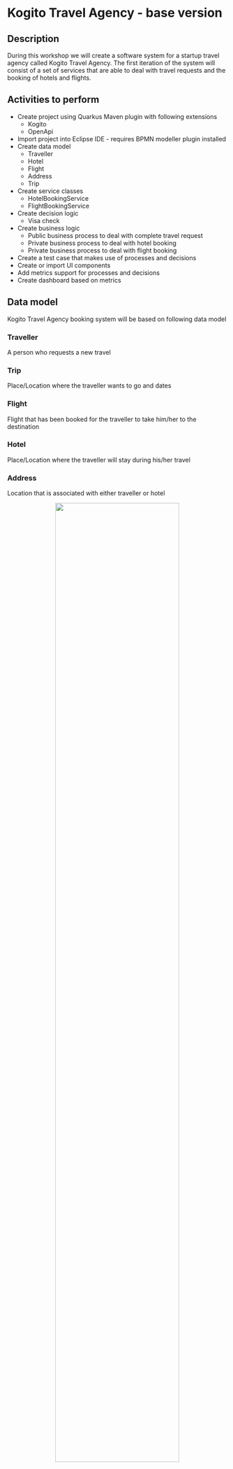 # Kogito Travel Agency - base version

## Description

During this workshop we will create a software system for a startup travel agency called Kogito Travel Agency. The first iteration of the system will consist of a set of services that are able to deal with travel requests and the booking of hotels and flights.

## Activities to perform

* Create project using Quarkus Maven plugin with following extensions
  * Kogito
  * OpenApi
* Import project into Eclipse IDE - requires BPMN modeller plugin installed
* Create data model
  * Traveller
  * Hotel
  * Flight
  * Address
  * Trip
* Create service classes  
  * HotelBookingService
  * FlightBookingService
* Create decision logic
  * Visa check
* Create business logic
  * Public business process to deal with complete travel request
  * Private business process to deal with hotel booking
  * Private business process to deal with flight booking
* Create a test case that makes use of processes and decisions
* Create or import UI components
* Add metrics support for processes and decisions
* Create dashboard based on metrics

## Data model

Kogito Travel Agency booking system will be based on following data model

### Traveller

A person who requests a new travel

### Trip

Place/Location where the traveller wants to go and dates

### Flight

Flight that has been booked for the traveller to take him/her to the destination

### Hotel

Place/Location where the traveller will stay during his/her travel

### Address

Location that is associated with either traveller or hotel

<p align="center"><img width=75%  src="docs/images/datamodel.png"></p>

## Decision logic

The decision logic will be implemented as a decision table. The logic will be responsible for verifying whether a given traveller requires a visa to enter a given country or not. The decision logic reason over the following data/facts

* Destination that the traveller wants to go - country
* Nationality of the traveller
* Length of the stay

The result will be “yes” or “no”.

<p align="center"><img width="100%" src="docs/images/decisiontable.png"></p>

## Business logic

Business logic will be based on business processes

Public process that will be responsible for orchestrating complete travel request

<p align="center"><img width=100% src="docs/images/travels-process.png"></p>

Private process that will be responsible for booking a hotel.

<p align="center"><img width=50% src="docs/images/book-hotel-process.png"></p>

Private process that will be responsible for booking a flight.

<p align="center"><img width=50% src="docs/images/book-flight-process.png"></p>

## Services

There will be services implemented to carry on the hotel and flight booking. Implementation will be a CDI beans that will have hard coded logic to return a booked flight or hotel.

* org.acme.travels.service.HotelBookingService
* org.acme.travels.service.FlightBookingService

## Try out the complete service

### Installing and Running

#### Prerequisites

You will need:

* Java 11+ installed
* Environment variable JAVA_HOME set accordingly
* Maven 3.5.2+ installed

When using native image compilation, you will also need:

* GraalVM 20 installed
* Environment variable GRAALVM_HOME set accordingly
* Note that GraalVM native image compilation typically requires other packages (glibc-devel, zlib-devel and gcc) to be installed too, please refer to GraalVM installation documentation for more details.

#### Compile and Run in Local Dev Mode

```sh
mvn clean package quarkus:dev
```

NOTE: With dev mode of Quarkus you can take advantage of hot reload for business assets like processes, rules and decision
tables and java code. No need to redeploy or restart your running application.

#### Compile and Run using Local Native Image

Note that this requires GRAALVM_HOME to point to a valid GraalVM installation

```sh
mvn clean package -Pnative
```

To run the generated native executable, generated in `target/`, execute

```sh
./target/kogito-travel-agency-{version}-runner
```

## User interface

Kogito Travel Agency comes with basic UI that allows to

### Plan new trips

<p align="center"><img width=75% height=75% src="docs/images/new-trip.png"></p>

### List currently opened travel requests

<p align="center"><img width=75% height=75% src="docs/images/list-trips.png"></p>

### Show details of selected travel request

<p align="center"><img width=75% height=75% src="docs/images/trip-details.png"></p>

### Show active tasks of selected travel request

<p align="center"><img width=75% height=75% src="docs/images/tasks.png"></p>

### Cancel selected travel request

To start Kogito Travel Agency UI just point your browser to [http://localhost:8080](http://localhost:8080)

## REST API

Once the service is up and running, you can use the following examples to interact with the service.

### POST /travels

Send travel that requires does not require visa

```sh
curl -H "Content-Type: application/json" -H "Accept: application/json" -X POST http://localhost:8080/travels -d @- << EOF
{
  "traveller" : {
    "firstName" : "John",
    "lastName" : "Doe",
    "email" : "john.doe@example.com",
    "nationality" : "American",
    "address" : {
      "street" : "main street",
      "city" : "Boston",
      "zipCode" : "10005",
      "country" : "US"
    }
  },
  "trip" : {
    "city" : "New York",
    "country" : "US",
    "begin" : "2019-12-10T00:00:00.000+02:00",
    "end" : "2019-12-15T00:00:00.000+02:00"
  }
}
EOF

```

This will directly go to 'ConfirmTravel' user task.

Send travel request that requires does require visa

```sh
curl -H "Content-Type: application/json" -H "Accept: application/json" -X POST http://localhost:8080/travels -d @- << EOF
{
  "traveller" : {
    "firstName" : "Jan",
    "lastName" : "Kowalski",
    "email" : "jan.kowalski@example.com",
    "nationality" : "Polish",
    "address" : {
      "street" : "polna",
      "city" : "Krakow",
      "zipCode" : "32000",
      "country" : "Poland"
    }
  },
  "trip" : {
    "city" : "New York",
    "country" : "US",
    "begin" : "2019-12-10T00:00:00.000+02:00",
    "end" : "2019-12-15T00:00:00.000+02:00"
  }
}
EOF
```

This will stop at 'VisaApplication' user task.

### GET /travels

Returns list of travel requests currently active:

```sh
curl -X GET http://localhost:8080/travels
```

As response an array of travels is returned.

### GET /travels/{id}

Returns travel request with given id (if active):

```sh
curl -X GET http://localhost:8080/travels/{uuid}
```

As response a single travel request is returned if found, otherwise no content (204) is returned.

### DELETE /travels/{id}

Cancels travel request with given id

```sh
curl -X DELETE http://localhost:8080/travels/{uuid}
```

### GET /travels/{id}/tasks

Returns currently assigned user tasks for give travel request:

```sh
curl -X GET http://localhost:8080/travels/{uuid}/tasks
```

### GET /travels/{id}/VisaApplication/{taskId}

Returns visa application task information:

```sh
curl -X GET http://localhost:8080/travels/{uuid}/VisaApplication/{task-uuid}
```

### POST /travels/{id}/VisaApplication/{taskId}

Complete visa application task by sending a valid URL to the VISA document stored in any cloud provider:

```sh
curl -H "Content-Type: application/json" -H "Accept: application/json" -X POST http://localhost:8080/travels/{uuid}/VisaApplication/{task-uuid} -d '{"visaApplication": "https://mydrive.example.com/JanVisaApplicationForm.pdf"}'
```

### GET /travels/{id}/ConfirmTravel/{taskId}

Returns travel (hotel, flight) task information required for confirmation:

```sh
curl -X GET http://localhost:8080/travels/{uuid}/ConfirmTravel/{task-uuid}
```

### POST /travels/{id}/ConfirmTravel/{taskId}

Completes confirms travel task - meaning confirms (and completes) the travel request

```sh
curl -H "Content-Type: application/json" -H "Accept: application/json" -X POST http://localhost:8080/travels/{uuid}/ConfirmTravel/{task-uuid} -d '{}'
```

## Known issues
